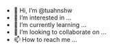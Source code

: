 - 👋 Hi, I’m @tuahnshw
- 👀 I’m interested in ...
- 🌱 I’m currently learning ...
- 💞️ I’m looking to collaborate on ...
- 📫 How to reach me ...

<!---
tuahnshw/tuahnshw is a ✨ special ✨ repository because its `README.md` (this file) appears on your GitHub profile.
You can click the Preview link to take a look at your changes.
--->
